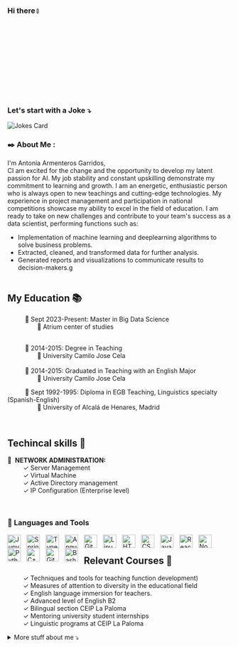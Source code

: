  ### Hi there <a href=""><img src="https://media.giphy.com/media/hvRJCLFzcasrR4ia7z/giphy.gif" width="5%"></a>

### Let's start with a Joke ⤵️ 
![Jokes Card](https://readme-jokes.vercel.app/api?hideBorder)


###  ✒️ About Me :
I'm Antonia Armenteros Garridos, <br> CI am excited for the change and the opportunity
to develop my latent passion for AI. My job stability and constant upskilling demonstrate
my commitment to learning and growth. I am an energetic, enthusiastic person who is always
open to new teachings and cutting-edge technologies. My experience in project
management and participation in national competitions showcase my ability to excel in the
field of education. I am ready to take on new challenges and contribute to your team's
success as a data scientist, performing functions
such as:
- Implementation of machine learning and deeplearning algorithms to solve business problems.
- Extracted, cleaned, and transformed data for further analysis.
- Generated reports and visualizations to communicate results to decision-makers.g<br> 
  <br>
 
## My Education  📚
 
&nbsp;&nbsp;&nbsp;&nbsp;&nbsp;&nbsp;&nbsp;&nbsp;&nbsp; 📗 Sept 2023-Present: Master in Big Data Science<br> 
&nbsp;&nbsp;&nbsp;&nbsp;&nbsp;&nbsp;&nbsp;&nbsp;&nbsp;&nbsp;&nbsp;&nbsp;&nbsp;&nbsp;&nbsp;&nbsp;&nbsp;🏫 Atrium center of studies<br>

<br>
&nbsp;&nbsp;&nbsp;&nbsp;&nbsp;&nbsp;&nbsp;&nbsp;&nbsp; 📗 2014-2015: Degree in Teaching <br> 
&nbsp;&nbsp;&nbsp;&nbsp;&nbsp;&nbsp;&nbsp;&nbsp;&nbsp;&nbsp;&nbsp;&nbsp;&nbsp;&nbsp;&nbsp;&nbsp;&nbsp;🏫 University Camilo Jose Cela<br>

<br>
&nbsp;&nbsp;&nbsp;&nbsp;&nbsp;&nbsp;&nbsp;&nbsp;&nbsp; 📗 2014-2015: Graduated in Teaching with an English Major <br> 
&nbsp;&nbsp;&nbsp;&nbsp;&nbsp;&nbsp;&nbsp;&nbsp;&nbsp;&nbsp;&nbsp;&nbsp;&nbsp;&nbsp;&nbsp;&nbsp;&nbsp;🏫 University Camilo Jose Cela<br>

&nbsp;&nbsp;&nbsp;&nbsp;&nbsp;&nbsp;&nbsp;&nbsp;&nbsp; 📗 Sept 1992-1995: Diploma in EGB Teaching, Linguistics specialty (Spanish-English)<br> 
&nbsp;&nbsp;&nbsp;&nbsp;&nbsp;&nbsp;&nbsp;&nbsp;&nbsp;&nbsp;&nbsp;&nbsp;&nbsp;&nbsp;&nbsp;&nbsp;&nbsp;🏫 University of Alcalá de Henares, Madrid<br>

<br>

## Techincal skills 📜
 
  
 📜&nbsp;&nbsp;**NETWORK  ADMINISTRATION:**<br>
&nbsp;&nbsp;&nbsp;&nbsp;&nbsp;&nbsp;&nbsp;&nbsp;&nbsp;✓ Server Management<br>
&nbsp;&nbsp;&nbsp;&nbsp;&nbsp;&nbsp;&nbsp;&nbsp;&nbsp;✓ Virtual Machine <br>
&nbsp;&nbsp;&nbsp;&nbsp;&nbsp;&nbsp;&nbsp;&nbsp;&nbsp;✓ Active Directory management <br>
&nbsp;&nbsp;&nbsp;&nbsp;&nbsp;&nbsp;&nbsp;&nbsp;&nbsp;✓ IP Configuration (Enterprise level) <br>


<br>

### 🧰 Languages and Tools

<img align="left" alt="Jupyter" width="30px" style="padding-right:10px;" src="https://cdn.jsdelivr.net/gh/devicons/devicon/icons/jupyter/jupyter-original.svg"/>
<img align="left" alt="Spring" width="30px" style="padding-right:10px;" src="https://cdn.jsdelivr.net/gh/devicons/devicon/icons/spring/spring-original.svg" />
<img align="left" alt="TypeScript" width="30px" style="padding-right:10px;" src="https://cdn.jsdelivr.net/gh/devicons/devicon/icons/typescript/typescript-plain.svg" />
<img align="left" alt="Angular" width="30px" style="padding-right:10px;" src="https://cdn.jsdelivr.net/gh/devicons/devicon/icons/angularjs/angularjs-plain.svg" />
<img align="left" alt="Git" width="30px" style="padding-right:10px;" src="https://cdn.jsdelivr.net/gh/devicons/devicon/icons/git/git-original.svg" />
<img align="left" alt="Linux" width="30px" style="padding-right:10px;" src="https://cdn.jsdelivr.net/gh/devicons/devicon/icons/linux/linux-original.svg" />
<img align="left" alt="HTML" width="30px" style="padding-right:10px;" src="https://cdn.jsdelivr.net/gh/devicons/devicon/icons/html5/html5-plain.svg" />
<img align="left" alt="CSS" width="30px" style="padding-right:10px;" src="https://cdn.jsdelivr.net/gh/devicons/devicon/icons/css3/css3-plain.svg" />
<img align="left" alt="JavaScript" width="30px" style="padding-right:10px;" src="https://cdn.jsdelivr.net/gh/devicons/devicon/icons/javascript/javascript-plain.svg" />
<img align="left" alt="React" width="30px" style="padding-right:10px;" src="https://cdn.jsdelivr.net/gh/devicons/devicon/icons/react/react-original.svg" />
<img align="left" alt="NodeJS" width="30px" style="padding-right:10px;" src="https://cdn.jsdelivr.net/gh/devicons/devicon/icons/nodejs/nodejs-original.svg" />
<img align="left" alt="Python" width="30px" style="padding-right:10px;" src="https://cdn.jsdelivr.net/gh/devicons/devicon/icons/python/python-plain.svg" />
<img align="left" alt="C++" width="30px" style="padding-right:10px;" src="https://cdn.jsdelivr.net/gh/devicons/devicon/icons/cplusplus/cplusplus-line.svg" />
<img align="left" alt="GitHub" width="30px" style="padding-right:10px;" src="https://cdn.jsdelivr.net/gh/devicons/devicon/icons/github/github-original.svg" />
<img align="left" alt="Bash" width="30px" style="padding-right:10px;" src="https://cdn.jsdelivr.net/gh/devicons/devicon/icons/bash/bash-original.svg" />
<br />



## Relevant Courses 📜

&nbsp;&nbsp;&nbsp;&nbsp;&nbsp;&nbsp;&nbsp;&nbsp;&nbsp;✓ Techniques and tools for teaching function development) <br>
&nbsp;&nbsp;&nbsp;&nbsp;&nbsp;&nbsp;&nbsp;&nbsp;&nbsp;✓ Measures of attention to diversity in the educational field <br>
&nbsp;&nbsp;&nbsp;&nbsp;&nbsp;&nbsp;&nbsp;&nbsp;&nbsp;✓ English language immersion for teachers. <br>
&nbsp;&nbsp;&nbsp;&nbsp;&nbsp;&nbsp;&nbsp;&nbsp;&nbsp;✓ Advanced level of English B2 <br>
&nbsp;&nbsp;&nbsp;&nbsp;&nbsp;&nbsp;&nbsp;&nbsp;&nbsp;✓ Bilingual section CEIP La Paloma <br>
&nbsp;&nbsp;&nbsp;&nbsp;&nbsp;&nbsp;&nbsp;&nbsp;&nbsp;✓ Mentoring university student internships <br>
&nbsp;&nbsp;&nbsp;&nbsp;&nbsp;&nbsp;&nbsp;&nbsp;&nbsp;✓ Linguistic programs at CEIP La Paloma <br>


<details>
<summary>
  More stuff about me ⤵️ 
</summary>


### Languages 🌐

| Language      | Proficiency                                                               |
| ------------- | ------------------------------------------------------------------------- |
| English       | Fluent                                                                    |
| Spanish        | Native / Official                                                                                                                  



### How to reach me 📪
 
&nbsp;&nbsp;&nbsp;&nbsp;&nbsp;&nbsp;&nbsp;&nbsp;&nbsp;**✔️Website:** [Antonia Armenteros](https://tarmenteros.es/inicio/)<br>
&nbsp;&nbsp;&nbsp;&nbsp;&nbsp;&nbsp;&nbsp;&nbsp;&nbsp;**✔️Linkedin:** [Antonia Armenteros]([https://www.linkedin.com/in/boisguenerubbens/](https://www.linkedin.com/in/antonia-armenteros-51286a115?lipi=urn%3Ali%3Apage%3Ad_flagship3_profile_view_base_contact_details%3BdJ0jD7HdTwGWwoQWBvrcXA%3D%3D))<br>
&nbsp;&nbsp;&nbsp;&nbsp;&nbsp;&nbsp;&nbsp;&nbsp;&nbsp;**✔️E-Mail:** tarmenteros.tiag@gmail.com <br> 
<br>


💥&nbsp;&nbsp;**Most Used Languages On GitHub:**<br> 
[![Top Langs](https://github-readme-stats.vercel.app/api/top-langs/?username=tonita0710)](https://github.com/anuraghazra/github-readme-stats)

![GitHub stats](https://github-readme-stats.vercel.app/api?username=tonita0710&show_icons=true&count_private=true)  

![GitHub Activity Graph](https://activity-graph.herokuapp.com/graph?username=tonita0710)  



